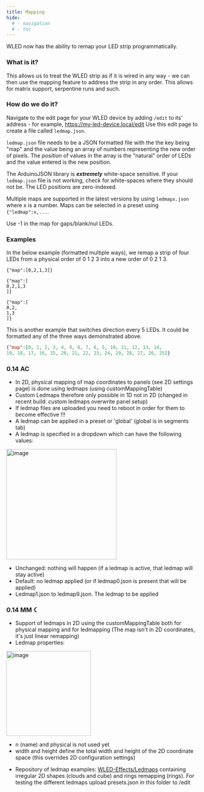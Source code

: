```yaml
---
title: Mapping
hide:
  # - navigation
  # - toc
---
```


WLED now has the ability to remap your LED strip programmatically.

### What is it?
This allows us to treat the WLED strip as if it is wired in any way - we can then use the mapping feature to address the strip in any order. This allows for matrix support, serpentine runs and such.

### How do we do it?

Navigate to the edit page for your WLED device by adding `/edit` to its' address - for example, https://my-led-device.local/edit
Use this edit page to create a file called `ledmap.json`.

`ledmap.json` file needs to be a JSON formatted file with the the key being "map" and the value being an array of numbers representing the new order of pixels. The _position_ of values in the array is the "natural" order of LEDs and the value entered is the new position.
  
The ArduinoJSON library is *****extremely***** white-space sensitive.
If your `ledmap.json` file is not working, check for white-spaces where they should not be. The LED positions are zero-indexed.

Multiple maps are supported in the latest versions by using `ledmapx.json` where x is a number. Maps can be selected in a preset using `{"ledmap":x,...`.

Use -1 in the map for gaps/blank/nul LEDs.

### Examples 
In the below example (formatted multiple ways), we remap a strip of four LEDs from a physical order of 0 1 2 3 into a new order of 0 2 1 3.

    {"map":[0,2,1,3]}

    {"map":[
    0,2,1,3
    ]}

    {"map":[
    0,2,
    1,3
    ]}


This is another example that switches direction every 5 LEDs.
It could be formatted any of the three ways demonstrated above.
  
```json
{"map":[0, 1, 2, 3, 4, 9, 8, 7, 6, 5, 10, 11, 12, 13, 14,
19, 18, 17, 16, 15, 20, 21, 22, 23, 24, 29, 28, 27, 26, 25]}
```

### 0.14 AC
* In 2D, physical mapping of map coordinates to panels (see 2D settings page) is done using ledmaps (using customMappingTable)
* Custom Ledmaps therefore only possible in 1D not in 2D (changed in recent build: custom ledmaps overwrite panel setup)
* If ledmap files are uploaded you need to reboot in order for them to become effective !!!
* A ledmap can be applied in a preset or 'global' (global is in segments tab)
* A ledmap is specified in a dropdown which can have the following values: 
<img width="289" alt="image" src="https://user-images.githubusercontent.com/91013628/217567957-9cb55f75-dbe9-486f-abcd-39d1131a6fb5.png">

* Unchanged: nothing will happen (if a ledmap is active, that ledmap will stay active)
* Default: no ledmap applied (or if ledmap0.json is present that will be applied)
* Ledmap1.json to ledmap9.json. The ledmap to be applied

### 0.14 MM ☾
* Support of ledmaps in 2D using the customMappingTable both for physical mapping and for ledmapping (The map isn't in 2D coordinates, it's just linear remapping) 
* Ledmap properties:

<img width="222" alt="image" src="https://user-images.githubusercontent.com/91013628/223077405-2c37bec0-3d94-4ff8-9725-fdfca886f559.png">

   - n (name) and physical is not used yet
   - width and height define the total width and height of the 2D coordinate space (this overrides 2D configuration settings)

* Repository of ledmap examples: [WLED-Effects/Ledmaps](https://github.com/MoonModules/WLED-Effects/tree/master/Ledmaps) containing irregular 2D shapes (clouds and cube) and rings remapping (rings). For testing the different ledmaps upload presets.json in this folder to /edit
